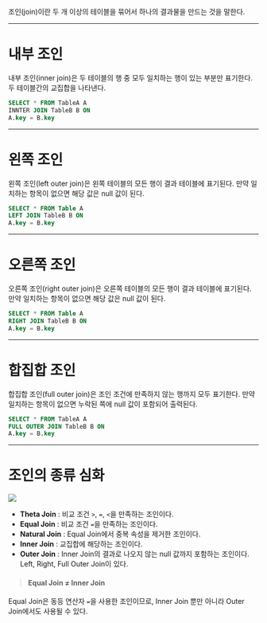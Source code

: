 조인(join)이란 두 개 이상의 테이블을 묶어서 하나의 결과물을 만드는 것을 말한다.

***

# 내부 조인
내부 조인(inner join)은 두 테이블의 행 중 모두 일치하는 행이 있는 부분만 표기한다. 두 테이블간의 교집합을 나타낸다.
```sql
SELECT * FROM TableA A
INNTER JOIN TableB B ON
A.key = B.key
```

***

# 왼쪽 조인
왼쪽 조인(left outer join)은 왼쪽 테이블의 모든 행이 결과 테이블에 표기된다. 만약 일치하는 항목이 없으면 해당 값은 null 값이 된다.
```sql
SELECT * FROM Table A
LEFT JOIN TableB B ON
A.key = B.key
```

***

# 오른쪽 조인
오른쪽 조인(right outer join)은 오른쪽 테이블의 모든 행이 결과 테이블에 표기된다. 만약 일치하는 항목이 없으면 해당 값은 null 값이 된다.
```sql
SELECT * FROM Table A
RIGHT JOIN TableB B ON
A.key = B.key
```

***

# 합집합 조인
합집합 조인(full outer join)은 조인 조건에 만족하지 않는 행까지 모두 표기한다. 만약 일치하는 항목이 없으면 누락된 쪽에 null 값이 포함되어 출력된다.
```sql
SELECT * FROM TableA A
FULL OUTER JOIN TableB B ON
A.key = B.key
```

***

# 조인의 종류 심화
![](https://velog.velcdn.com/images/pyoung/post/8bf51b5a-3f26-431b-9752-43ee7e7178b2/image.png)

- **Theta Join** : 비교 조건 `>`, `=`, `<`을 만족하는 조인이다.
- **Equal Join** : 비교 조건 `=`을 만족하는 조인이다.
- **Natural Join** : Equal Join에서 중복 속성을 제거한 조인이다.
- **Inner Join** : 교집합에 해당하는 조인이다.
- **Outer Join** : Inner Join의 결과로 나오지 않는 null 값까지 포함하는 조인이다. Left, Right, Full Outer Join이 있다.

> #### Equal Join $\neq$ Inner Join
Equal Join은 동등 연산자 `=`을 사용한 조인이므로, Inner Join 뿐만 아니라 Outer Join에서도 사용될 수 있다.
